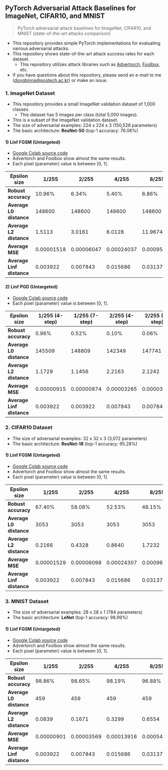 ## PyTorch Adversarial Attack Baselines for ImageNet, CIFAR10, and MNIST

> PyTorch adversarial attack baselines for ImageNet, CIFAR10, and MNIST (state-of-the-art attacks comparison)

* This repository provides simple PyTorch implementations for evaluating various adversarial attacks. 
* This repository shows state-of-the-art attack success rates for each dataset.
    * This repository utilizes attack libraries such as [Advertorch](https://github.com/BorealisAI/advertorch), [Foolbox](https://github.com/BorealisAI/advertorch), etc.
* If you have questions about this repository, please send an e-mail to me (dongbinna@postech.ac.kr) or make an issue.

### 1. ImageNet Dataset

* This repository provides a small ImageNet validation dataset of 1,000 classes.
    * This dataset has 5 images per class (total 5,000 images).
* This is a subset of the ImageNet validation dataset.
* The size of adversarial examples: 224 x 224 x 3 (150,528 parameters)
* The basic architecture: <b>ResNet-50</b> (top-1 accuracy: 76.06%)

#### 1) Linf FGSM (Untargeted)

* [Google Colab source code](/PyTorch_FGSM_Adversarial_Attack_using_ImageNet_Images.ipynb)
* Advertorch and Foolbox show almost the same results.
* Each pixel (parameter) value is between \[0, 1\].

|Epsilon size|1/255|2/255|4/255|8/255|16/255|32/255|
|-----------------|---|---|---|---|---|---|
|<b>Robust accuracy</b>|10.96%|6.34%|5.40%|6.86%|8.98%|7.36%|
|<b>Average L0 distance</b>|148600|148600|148600|148600|148600|148600|
|<b>Average L2 distance</b>|1.5113|3.0161|6.0128|11.9674|23.7250|46.5814|
|<b>Average MSE</b>|0.00001518|0.00006047|0.00024037|0.00095245|0.00374475|0.01444550|
|<b>Average Linf distance</b>|0.003922|0.007843|0.015686|0.031373|0.062745|0.125490|

#### 2) Linf PGD (Untargeted)

* [Google Colab source code]()
* Each pixel (parameter) value is between \[0, 1\].

|Epsilon size|1/255 (4-step)|1/255 (7-step)|2/255 (4-step)|2/255 (7-step)|4/255 (7-step)|
|-----------------|---|---|---|---|---|
|<b>Robust accuracy</b>|0.96%|0.52%|0.10%|0.06%|0.02%|
|<b>Average L0 distance</b>|145509|148809|142349|147741|147280|
|<b>Average L2 distance</b>|1.1729|1.1456|2.2163|2.1242|4.0154|
|<b>Average MSE</b>|0.00000915|0.00000874|0.00003265|0.00003002|0.00010718|
|<b>Average Linf distance</b>|0.003922|0.003922|0.007843|0.007843|0.015686|

### 2. CIFAR10 Dataset

* The size of adversarial examples: 32 x 32 x 3 (3,072 parameters)
* The basic architecture: <b>ResNet-18</b> (top-1 accuracy: 95.28%)

#### 1) Linf FGSM (Untargeted)

* [Google Colab source code](/PyTorch_FGSM_Adversarial_Attack_using_CIFAR10_Images.ipynb)
* Advertorch and Foolbox show almost the same results.
* Each pixel (parameter) value is between \[0, 1\].

|Epsilon size|1/255|2/255|4/255|8/255|16/255|32/255|
|-----------------|---|---|---|---|---|---|
|<b>Robust accuracy</b>|67.40%|58.08%|52.53%|48.15%|35.29%|16.74%|
|<b>Average L0 distance</b>|3053|3053|3053|3053|3053|3053|
|<b>Average L2 distance</b>|0.2166|0.4328|0.8640|1.7232|3.4283|6.7710|
|<b>Average MSE</b>|0.00001529|0.00006098|0.00024307|0.00096716|0.00382864|0.01494123|
|<b>Average Linf distance</b>|0.003922|0.007843|0.015686|0.031373|0.062745|0.125490|

### 3. MNIST Dataset

* The size of adversarial examples: 28 x 28 x 1 (784 parameters)
* The basic architecture: <b>LeNet</b> (top-1 accuracy: 98.99%)

#### 1) Linf FGSM (Untargeted)

* [Google Colab source code](/PyTorch_FGSM_Adversarial_Attack_using_MNIST_Images.ipynb)
* Advertorch and Foolbox show almost the same results.
* Each pixel (parameter) value is between \[0, 1\].

|Epsilon size|1/255|2/255|4/255|8/255|16/255|32/255|
|-----------------|---|---|---|---|---|---|
|<b>Robust accuracy</b>|98.86%|98.65%|98.19%|96.88%|91.80%|61.40%|
|<b>Average L0 distance</b>|459|459|459|459|459|459|
|<b>Average L2 distance</b>|0.0839|0.1671|0.3299|0.6554|1.3049|2.5937|
|<b>Average MSE</b>|0.00000901|0.00003569|0.00013916|0.00054924|0.00217703|0.00860155|
|<b>Average Linf distance</b>|0.003922|0.007843|0.015686|0.031373|0.062745|0.125490|
